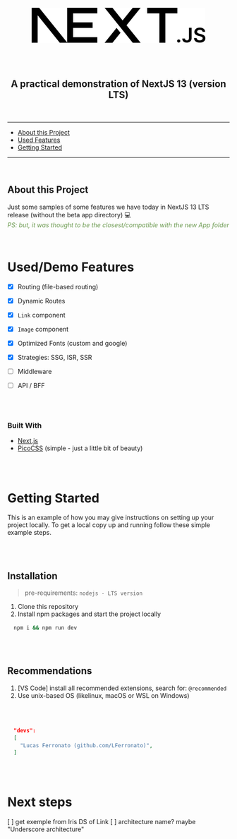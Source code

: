 <p align="center">
  <picture>
    <source media="(prefers-color-scheme: dark)" srcset="public\next-white.svg">
    <source media="(prefers-color-scheme: light)" srcset="public\next.svg">
    <img style="padding: 3rem;" src="public\next.svg" alt="Logo" width="394" height="80">
  </picture>

  <h2 align="center">A practical demonstration of NextJS 13 (version LTS)</h2>
</p>

<br>

<!-- TABLE OF CONTENTS -->
---
* [About this Project](#about-this-project)
* [Used Features](#useddemo-features)
* [Getting Started](#getting-started)
---

<br>

<!-- ABOUT this PROJECT -->
## About this Project
Just some samples of some features we have today in NextJS 13 LTS release (without the beta app directory) :computer:
<br>
<em style="color: #6a994e;">PS: but, it was thought to be the closest/compatible with the new App folder</em>

<br>

# Used/Demo Features
- [x] Routing (file-based routing)
- [x] Dynamic Routes
- [x] `Link` component
- [x] `Image` component
- [x] Optimized Fonts (custom and google)
- [x] Strategies: SSG, ISR, SSR
- [ ] Middleware
- [ ] API / BFF



<br>
<br>

### Built With
* [Next.js](https://nextjs.org)
* [PicoCSS](https://picocss.com) (simple - just a little bit of beauty)

<br>
<br>

<!-- GETTING STARTED -->
# Getting Started

This is an example of how you may give instructions on setting up your project locally.
To get a local copy up and running follow these simple example steps.

<br>
<br>

## Installation
> pre-requirements: `nodejs - LTS version`
1. Clone this repository
2. Install npm packages and start the project locally
```sh
  npm i && npm run dev
```

<br>
<br>

## Recommendations
1. [VS Code] install all recommended extensions, search for: `@recommended`
2. Use unix-based OS (likelinux, macOS or WSL on Windows)

<br>
<br>


```json
  "devs":
  [
    "Lucas Ferronato (github.com/LFerronato)",
  ]
```

<br>
<br>

# Next steps

[ ] get exemple from Iris DS of Link
[ ] architecture name? maybe "Underscore architecture"
